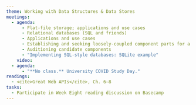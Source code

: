 ```yaml
---
theme: Working with Data Structures & Data Stores
meetings:
  - agenda:
      - Flat-file storage; applications and use cases
      - Relational databases (SQL and friends)
      - Applications and use cases
      - Establishing and seeking loosely-coupled component parts for a system
      - Auditioning candidate components
      - "Implementing SQL-style databases: SQLite example"
    video:
  - agenda:
      - "**No class.** University COVID Study Day."
readings:
  - <cite>Great Web APIs</cite>, Ch. 6–8
tasks:
  - Participate in Week Eight reading discussion on Basecamp
---
```

